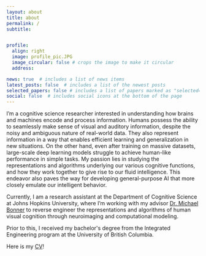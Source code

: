 ```yaml
---
layout: about
title: about
permalink: /
subtitle: 


profile:
  align: right
  image: profile_pic.JPG
  image_circular: false # crops the image to make it circular
  address: 

news: true  # includes a list of news items
latest_posts: false  # includes a list of the newest posts
selected_papers: false # includes a list of papers marked as "selected={true}"
social: false  # includes social icons at the bottom of the page
---
```



I’m a cognitive science researcher interested in understanding how brains and machines encode and process information. Humans possess the ability to seamlessly make sense of visual and auditory information, despite the noisy and ambiguous nature of real-world data. They also represent information in a way that enables efficient learning and generalization in new situations. On the other hand, even after training on massive datasets, large-scale deep learning models struggle to achieve human-like performance in simple tasks. My passion lies in studying the representations and algorithms underlying our various cognitive functions, and how they work together to give rise to our fluid intelligence. This endeavor also paves the way for developing general-purpose AI that more closely emulate our intelligent behavior.

Currently, I am a research assistant at the Department of Cognitive Science at Johns Hopkins University, where I’m working with my advisor <a href="https://cogsci.jhu.edu/directory/michael-bonner/">Dr. Michael Bonner</a> to reverse engineer the representations and algorithms of human visual cognition through neuroimaging and computational modeling.

Prior to this, I received my bachelor's degree from the Integrated Engineering program at the University of British Columbia.

Here is my <a href="https://akazemian.github.io/research/CV.pdf">CV</a>!






